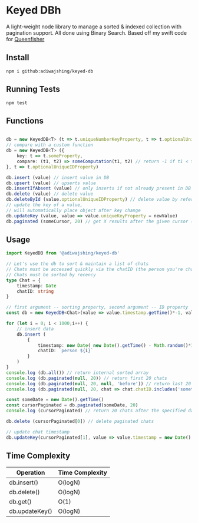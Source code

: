 # Keyed DBh

A light-weight node library to manage a sorted & indexed collection with pagination support. 
All done using Binary Search. Based off my swift code for [Queenfisher](https://github.com/adiwajshing/Queenfisher)

## Install

`npm i github:adiwajshing/keyed-db`

## Running Tests

`npm test`

## Functions

``` ts

db = new KeyedDB<T> (t => t.uniqueNumberKeyProperty, t => t.optionalUniqueIDProperty)
// compare with a custom function
db = new KeyedDB<T> ({  
    key: t => t.someProperty,
    compare: (t1, t2) => someComputation(t1, t2) // return -1 if t1 < t2, 0 if t1=t2 & 1 if t1 > t2
}, t => t.optionalUniqueIDProperty)

db.insert (value) // insert value in DB
db.upsert (value) // upserts value
db.insertIfAbsent (value) // only inserts if not already present in DB
db.delete (value) // delete value
db.deleteById (value.optionalUniqueIDProperty) // delete value by referencing the ID
// update the key of a value, 
// will automatically place object after key change
db.updateKey (value, value => value.uniqueKeyProperty = newValue) 
db.paginated (someCursor, 20) // get X results after the given cursor (null for the first X results)

```

## Usage

``` ts
import KeyedDB from '@adiwajshing/keyed-db'

// Let's use the db to sort & maintain a list of chats
// Chats must be accessed quickly via the chatID (the person you're chatting with)
// Chats must be sorted by recency
type Chat = {
    timestamp: Date
    chatID: string
}

// first argument -- sorting property, second argument -- ID property
const db = new KeyedDB<Chat>(value => value.timestamp.getTime()*-1, value => value.chatID)

for (let i = 0; i < 1000;i++) {
    // insert data
    db.insert (
        {
            timestamp: new Date( new Date().getTime() - Math.random()*10000 ), 
            chatID: `person ${i}`
        }
    )
}
console.log (db.all()) // return internal sorted array
console.log (db.paginated(null, 20)) // return first 20 chats
console.log (db.paginated(null, 20, null, 'before')) // return last 20 chats
console.log (db.paginated(null, 20, chat => chat.chatID.includes('something'))) // return first 20 chats where the chatID contains 'something'

const someDate = new Date().getTime()
const cursorPaginated = db.paginated(someDate, 20)
console.log (cursorPaginated) // return 20 chats after the specified date

db.delete (cursorPaginated[0]) // delete paginated chats 

// update chat timestamp
db.updateKey(cursorPaginated[1], value => value.timestamp = new Date().getTime()) 

```

## Time Complexity

| Operation      | Time Complexity |
|----------------|-----------------|
| db.insert()    | O(logN)         |
| db.delete()    | O(logN)         |
| db.get()       | O(1)            |
| db.updateKey() | O(logN)         |

